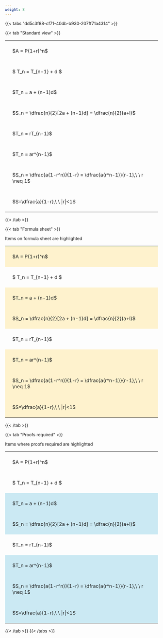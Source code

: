 ```yaml
---
weight: 8
---
```


{{< tabs "dd5c3f88-cf71-40db-b930-207ff71a4314" >}}

{{< tab "Standard view" >}}

<style type="text/css">
#T_9229a th.col_heading {
  text-align: left;
  font-size: 1em;
}
#T_9229a td {
  text-align: left;
  font-size: 1em;
  padding: 1.5em;
}
</style>
<table id="T_9229a">
  <thead>
  </thead>
  <tbody>
    <tr>
      <td id="T_9229a_row0_col0" class="data row0 col0" >$A = P(1+r)^n$</td>
    </tr>
    <tr>
      <td id="T_9229a_row1_col0" class="data row1 col0" >$ T_n = T_{n-1} + d $</td>
    </tr>
    <tr>
      <td id="T_9229a_row2_col0" class="data row2 col0" >$T_n = a + (n-1)d$</td>
    </tr>
    <tr>
      <td id="T_9229a_row3_col0" class="data row3 col0" >$S_n = \dfrac{n}{2}[2a + (n-1)d] = \dfrac{n}{2}(a+l)$</td>
    </tr>
    <tr>
      <td id="T_9229a_row4_col0" class="data row4 col0" >$T_n = rT_{n-1}$</td>
    </tr>
    <tr>
      <td id="T_9229a_row5_col0" class="data row5 col0" >$T_n = ar^{n-1}$</td>
    </tr>
    <tr>
      <td id="T_9229a_row6_col0" class="data row6 col0" >$S_n = \dfrac{a(1-r^n)}{1-r} = \dfrac{a(r^n-1)}{r-1},\ \  r \neq 1$</td>
    </tr>
    <tr>
      <td id="T_9229a_row7_col0" class="data row7 col0" >$S=\dfrac{a}{1-r},\ \ |r|<1$</td>
    </tr>
  </tbody>
</table>
{{< /tab >}}

{{< tab "Formula sheet" >}}

Items on formula sheet are highlighted 
<br>
<style type="text/css">
#T_dcb33 th.col_heading {
  text-align: left;
  font-size: 1em;
}
#T_dcb33 td {
  text-align: left;
  font-size: 1em;
  padding: 1.5em;
}
#T_dcb33_row0_col0, #T_dcb33_row2_col0, #T_dcb33_row3_col0, #T_dcb33_row5_col0, #T_dcb33_row6_col0, #T_dcb33_row7_col0 {
  background-color: rgba(255,194,10, 0.2);
}
#T_dcb33_row1_col0, #T_dcb33_row4_col0 {
  background-color: rgba(0,0,0,0);
}
</style>
<table id="T_dcb33">
  <thead>
  </thead>
  <tbody>
    <tr>
      <td id="T_dcb33_row0_col0" class="data row0 col0" >$A = P(1+r)^n$</td>
    </tr>
    <tr>
      <td id="T_dcb33_row1_col0" class="data row1 col0" >$ T_n = T_{n-1} + d $</td>
    </tr>
    <tr>
      <td id="T_dcb33_row2_col0" class="data row2 col0" >$T_n = a + (n-1)d$</td>
    </tr>
    <tr>
      <td id="T_dcb33_row3_col0" class="data row3 col0" >$S_n = \dfrac{n}{2}[2a + (n-1)d] = \dfrac{n}{2}(a+l)$</td>
    </tr>
    <tr>
      <td id="T_dcb33_row4_col0" class="data row4 col0" >$T_n = rT_{n-1}$</td>
    </tr>
    <tr>
      <td id="T_dcb33_row5_col0" class="data row5 col0" >$T_n = ar^{n-1}$</td>
    </tr>
    <tr>
      <td id="T_dcb33_row6_col0" class="data row6 col0" >$S_n = \dfrac{a(1-r^n)}{1-r} = \dfrac{a(r^n-1)}{r-1},\ \  r \neq 1$</td>
    </tr>
    <tr>
      <td id="T_dcb33_row7_col0" class="data row7 col0" >$S=\dfrac{a}{1-r},\ \ |r|<1$</td>
    </tr>
  </tbody>
</table>
{{< /tab >}}

{{< tab "Proofs required" >}}

Items where proofs required are highlighted 
<br>
<style type="text/css">
#T_69fbb th.col_heading {
  text-align: left;
  font-size: 1em;
}
#T_69fbb td {
  text-align: left;
  font-size: 1em;
  padding: 1.5em;
}
#T_69fbb_row0_col0, #T_69fbb_row1_col0, #T_69fbb_row4_col0 {
  background-color: rgba(0,0,0,0);
}
#T_69fbb_row2_col0, #T_69fbb_row3_col0, #T_69fbb_row5_col0, #T_69fbb_row6_col0, #T_69fbb_row7_col0 {
  background-color: rgba(0,150,200, 0.2);
}
</style>
<table id="T_69fbb">
  <thead>
  </thead>
  <tbody>
    <tr>
      <td id="T_69fbb_row0_col0" class="data row0 col0" >$A = P(1+r)^n$</td>
    </tr>
    <tr>
      <td id="T_69fbb_row1_col0" class="data row1 col0" >$ T_n = T_{n-1} + d $</td>
    </tr>
    <tr>
      <td id="T_69fbb_row2_col0" class="data row2 col0" >$T_n = a + (n-1)d$</td>
    </tr>
    <tr>
      <td id="T_69fbb_row3_col0" class="data row3 col0" >$S_n = \dfrac{n}{2}[2a + (n-1)d] = \dfrac{n}{2}(a+l)$</td>
    </tr>
    <tr>
      <td id="T_69fbb_row4_col0" class="data row4 col0" >$T_n = rT_{n-1}$</td>
    </tr>
    <tr>
      <td id="T_69fbb_row5_col0" class="data row5 col0" >$T_n = ar^{n-1}$</td>
    </tr>
    <tr>
      <td id="T_69fbb_row6_col0" class="data row6 col0" >$S_n = \dfrac{a(1-r^n)}{1-r} = \dfrac{a(r^n-1)}{r-1},\ \  r \neq 1$</td>
    </tr>
    <tr>
      <td id="T_69fbb_row7_col0" class="data row7 col0" >$S=\dfrac{a}{1-r},\ \ |r|<1$</td>
    </tr>
  </tbody>
</table>
{{< /tab >}}
{{< /tabs >}}